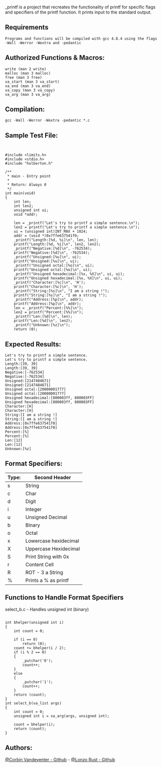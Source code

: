 _printf is a project that recreates the functionality of printf for specific flags and specifiers of the printf function. It prints input to the standard output.

## Requirements
```
Programs and functions will be compiled with gcc 4.8.4 using the flags -Wall -Werror -Wextra and -pedantic
```

## Authorized Functions & Macros:
```
write (man 2 write)
malloc (man 3 malloc)
free (man 3 free)
va_start (man 3 va_start)
va_end (man 3 va_end)
va_copy (man 3 va_copy)
va_arg (man 3 va_arg)
```

## Compilation:

```
gcc -Wall -Werror -Wextra -pedantic *.c
```

## Sample Test File:
```


#include <limits.h>
#include <stdio.h>
#include "holberton.h"

/**
 * main - Entry point
 *
 * Return: Always 0
 */
int main(void)
{
    int len;
    int len2;
    unsigned int ui;
    void *addr;

    len = _printf("Let's try to printf a simple sentence.\n");
    len2 = printf("Let's try to printf a simple sentence.\n");
    ui = (unsigned int)INT_MAX + 1024;
    addr = (void *)0x7ffe637541f0;
    _printf("Length:[%d, %i]\n", len, len);
    printf("Length:[%d, %i]\n", len2, len2);
    _printf("Negative:[%d]\n", -762534);
    printf("Negative:[%d]\n", -762534);
    _printf("Unsigned:[%u]\n", ui);
    printf("Unsigned:[%u]\n", ui);
    _printf("Unsigned octal:[%o]\n", ui);
    printf("Unsigned octal:[%o]\n", ui);
    _printf("Unsigned hexadecimal:[%x, %X]\n", ui, ui);
    printf("Unsigned hexadecimal:[%x, %X]\n", ui, ui);
    _printf("Character:[%c]\n", 'H');
    printf("Character:[%c]\n", 'H');
    _printf("String:[%s]\n", "I am a string !");
    printf("String:[%s]\n", "I am a string !");
    _printf("Address:[%p]\n", addr);
    printf("Address:[%p]\n", addr);
    len = _printf("Percent:[%%]\n");
    len2 = printf("Percent:[%%]\n");
    _printf("Len:[%d]\n", len);
    printf("Len:[%d]\n", len2);
    _printf("Unknown:[%z]\n");
    return (0);

```


## Expected Results:
```
Let's try to printf a simple sentence.
Let's try to printf a simple sentence.
Length:[39, 39]
Length:[39, 39]
Negative:[-762534]
Negative:[-762534]
Unsigned:[2147484671]
Unsigned:[2147484671]
Unsigned octal:[20000001777]
Unsigned octal:[20000001777]
Unsigned hexadecimal:[800003ff, 800003FF]
Unsigned hexadecimal:[800003ff, 800003FF]
Character:[H]
Character:[H]
String:[I am a string !]
String:[I am a string !]
Address:[0x7ffe637541f0]
Address:[0x7ffe637541f0]
Percent:[%]
Percent:[%]
Len:[12]
Len:[12]
Unknown:[%z]

```


## Format Specifiers:


| Type:  | Second Header               |
| ------ | -------------               |
| s      | String                      |
| c      | Char                        |
| d      | Digit                       |
| i      | Integer                     |
| u      | Unsigned Decimal            |
| b      | Binary                      |
| o      | Octal                       |
| x      | Lowercase hexidecimal       |
| X      | Uppercase Hexidecimal       |
| S      | Print String with 0x        |
| r      | Content Cell                |
| R      | ROT - 3 a String            |
| %      | Prints a % as printf        |


## Functions to Handle Format Specifiers

select_b.c - Handles unsigned int (binary)


```

int bhelper(unsigned int i)
{
	int count = 0;

	if (i == 0)
		return (0);
	count += bhelper(i / 2);
	if (i % 2 == 0)
	{
		_putchar('0');
		count++;
	}
	else
	{
		_putchar('1');
		count++;
	}
	return (count);
}
int select_b(va_list args)
{
	int count = 0;
	unsigned int i = va_arg(args, unsigned int);

	count = bhelper(i);
	return (count);
}

```


## Authors:
[@Corbin Vandeventer - Github](https://github.com/forstupidityonly) - [@Lonzo Rust - Github](https://github.com/lonzor)
